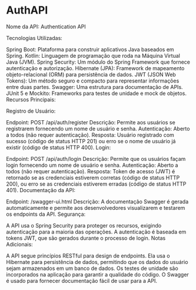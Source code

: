 # AuthAPI
Nome da API: Authentication API

Tecnologias Utilizadas:

Spring Boot: Plataforma para construir aplicativos Java baseados em Spring.
Kotlin: Linguagem de programação que roda na Máquina Virtual Java (JVM).
Spring Security: Um módulo do Spring Framework que fornece autenticação e autorização.
Hibernate (JPA): Framework de mapeamento objeto-relacional (ORM) para persistência de dados.
JWT (JSON Web Tokens): Um método seguro e compacto para representar informações entre duas partes.
Swagger: Uma estrutura para documentação de APIs.
JUnit 5 e Mockito: Frameworks para testes de unidade e mock de objetos.
Recursos Principais:

Registro de Usuário:

Endpoint: POST /api/auth/register
Descrição: Permite aos usuários se registrarem fornecendo um nome de usuário e senha.
Autenticação: Aberto a todos (não requer autenticação).
Resposta:
Usuário registrado com sucesso (código de status HTTP 201) ou erro se o nome de usuário já existir (código de status HTTP 400).
Login:

Endpoint: POST /api/auth/login
Descrição: Permite que os usuários façam login fornecendo um nome de usuário e senha.
Autenticação: Aberto a todos (não requer autenticação).
Resposta:
Token de acesso (JWT) é retornado se as credenciais estiverem corretas (código de status HTTP 200), ou erro se as credenciais estiverem erradas (código de status HTTP 401).
Documentação da API:

Endpoint: /swagger-ui.html
Descrição: A documentação Swagger é gerada automaticamente e permite aos desenvolvedores visualizarem e testarem os endpoints da API.
Segurança:

A API usa o Spring Security para proteger os recursos, exigindo autenticação para a maioria das operações.
A autenticação é baseada em tokens JWT, que são gerados durante o processo de login.
Notas Adicionais:

A API segue princípios RESTful para design de endpoints.
Ela usa o Hibernate para persistência de dados, permitindo que os dados do usuário sejam armazenados em um banco de dados.
Os testes de unidade são incorporados na aplicação para garantir a qualidade do código.
O Swagger é usado para fornecer documentação fácil de usar para a API.
